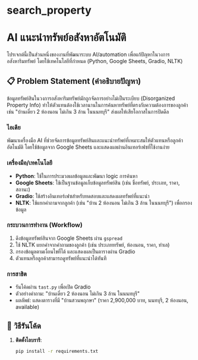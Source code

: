 # search_property


# AI แนะนำทรัพย์อสังหาอัตโนมัติ

โปรเจกต์นี้เป็นส่วนหนึ่งของงานที่พัฒนาระบบ AI/automation เพื่อแก้ปัญหาในวงการอสังหาริมทรัพย์ โดยใช้เทคโนโลยีที่กำหนด (Python, Google Sheets, Gradio, NLTK)

## 📋 Problem Statement (คำอธิบายปัญหา)
ข้อมูลทรัพย์สินในวงการอสังหาริมทรัพย์มักถูกจัดการอย่างไม่เป็นระเบียบ (Disorganized Property Info) ทำให้ตัวแทนต้องใช้เวลานานในการค้นหาทรัพย์ที่ตรงกับความต้องการของลูกค้า เช่น "บ้านเดี่ยว 2 ห้องนอน ไม่เกิน 3 ล้าน ในนนทบุรี" ส่งผลให้เสียโอกาสในการปิดดีล

### ไอเดีย
พัฒนาเครื่องมือ AI ที่ช่วยจัดการข้อมูลทรัพย์สินและแนะนำทรัพย์ที่เหมาะสมให้ตัวแทนหรือลูกค้าอัตโนมัติ โดยใช้ข้อมูลจาก Google Sheets และแสดงผลผ่านอินเทอร์เฟซที่ใช้งานง่าย

### เครื่องมือ/เทคโนโลยี
- **Python**: ใช้ในการประมวลผลข้อมูลและพัฒนา logic การค้นหา
- **Google Sheets**: ใช้เป็นฐานข้อมูลเก็บข้อมูลทรัพย์สิน (เช่น ชื่อทรัพย์, ประเภท, ราคา, สถานะ)
- **Gradio**: ใช้สร้างอินเทอร์เฟซสำหรับทดสอบและแสดงผลทรัพย์ที่แนะนำ
- **NLTK**: ใช้แยกคำถามจากลูกค้า (เช่น "บ้าน 2 ห้องนอน ไม่เกิน 3 ล้าน ในนนทบุรี") เพื่อกรองข้อมูล

### กระบวนการทำงาน (Workflow)
1. ดึงข้อมูลทรัพย์สินจาก Google Sheets ผ่าน `gspread`
2. ใช้ NLTK แยกคำจากคำถามของลูกค้า (เช่น ประเภททรัพย์, ห้องนอน, ราคา, ทำเล)
3. กรองข้อมูลตามเงื่อนไขที่ได้ และแสดงผลเป็นตารางผ่าน Gradio
4. ตัวแทนหรือลูกค้าสามารถดูทรัพย์ที่แนะนำได้ทันที

### การสาธิต
- รันโค้ดผ่าน `tast.py` เพื่อเปิด Gradio
- ตัวอย่างคำถาม: "บ้านเดี่ยว 2 ห้องนอน ไม่เกิน 3 ล้าน ในนนทบุรี"
- ผลลัพธ์: แสดงตารางที่มี "บ้านสวนพฤกษา" (ราคา 2,900,000 บาท, นนทบุรี, 2 ห้องนอน, available)


## 🚀 วิธีรันโค้ด
1. **ติดตั้งไลบรารี**:
   ```bash
   pip install -r requirements.txt
